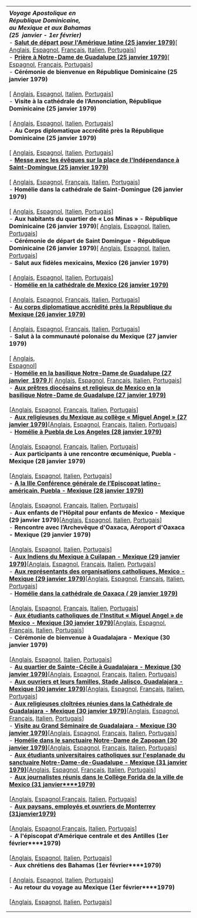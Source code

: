 |     |
| --- |
|  |
| ***Voyage Apostolique en***<br>***République Dominicaine,***<br>***au Mexique et aux Bahamas***<br> ***(25  janvier - 1er février)***<br>- **[Salut de départ pour l'Amérique latine (25 janvier 1979)](/content/john-paul-ii/fr/speeches/1979/january/documents/hf_jp-ii_spe_19790125_america-latina-partenza.html)**[ [Anglais](/content/john-paul-ii/en/speeches/1979/january/documents/hf_jp-ii_spe_19790125_america-latina-partenza.html), [Espagnol](/content/john-paul-ii/es/speeches/1979/january/documents/hf_jp-ii_spe_19790125_america-latina-partenza.html), [Français](/content/john-paul-ii/fr/speeches/1979/january/documents/hf_jp-ii_spe_19790125_america-latina-partenza.html), [Italien](/content/john-paul-ii/it/speeches/1979/january/documents/hf_jp-ii_spe_19790125_america-latina-partenza.html), [Portugais](/content/john-paul-ii/pt/speeches/1979/january/documents/hf_jp-ii_spe_19790125_america-latina-partenza.html)] <br>- **[Prière à Notre-Dame de Guadalupe (25 janvier 1979)](/content/john-paul-ii/fr/speeches/1979/january/documents/hf_jp-ii_spe_19790125_preghiera-guadalupe.html)**[ [Espagnol](/content/john-paul-ii/es/speeches/1979/january/documents/hf_jp-ii_spe_19790125_preghiera-guadalupe.html), [Français](/content/john-paul-ii/fr/speeches/1979/january/documents/hf_jp-ii_spe_19790125_preghiera-guadalupe.html), [Portugais](/content/john-paul-ii/pt/speeches/1979/january/documents/hf_jp-ii_spe_19790125_preghiera-guadalupe.html)]<br>- **Cérémonie de bienvenue en République Dominicaine (25 janvier 1979)**<br>  <br>  [ [Anglais](/content/john-paul-ii/en/speeches/1979/january/documents/hf_jp-ii_spe_19790125_santo-domingo-arrivo.html), [Espagnol](/content/john-paul-ii/es/speeches/1979/january/documents/hf_jp-ii_spe_19790125_santo-domingo-arrivo.html), [Italien](/content/john-paul-ii/it/speeches/1979/january/documents/hf_jp-ii_spe_19790125_santo-domingo-arrivo.html), [Portugais](/content/john-paul-ii/pt/speeches/1979/january/documents/hf_jp-ii_spe_19790125_santo-domingo-arrivo.html)] <br>- **Visite à la cathédrale de l’Annonciation, République Dominicaine (25 janvier 1979)**<br>  <br>  [ [Anglais](/content/john-paul-ii/en/speeches/1979/january/documents/hf_jp-ii_spe_19790125_santo-domingo-chiesa.html), [Espagnol](/content/john-paul-ii/es/speeches/1979/january/documents/hf_jp-ii_spe_19790125_santo-domingo-chiesa.html), [Italien](/content/john-paul-ii/it/speeches/1979/january/documents/hf_jp-ii_spe_19790125_santo-domingo-chiesa.html), [Portugais](/content/john-paul-ii/pt/speeches/1979/january/documents/hf_jp-ii_spe_19790125_santo-domingo-chiesa.html)] <br>- **Au Corps diplomatique accrédité près la République Dominicaine (25 janvier 1979)**<br>  <br>  [ [Anglais](/content/john-paul-ii/en/speeches/1979/january/documents/hf_jp-ii_spe_19790125_santo-domingo-corpo-diplom.html), [Espagnol](/content/john-paul-ii/es/speeches/1979/january/documents/hf_jp-ii_spe_19790125_santo-domingo-corpo-diplom.html), [Italien](/content/john-paul-ii/it/speeches/1979/january/documents/hf_jp-ii_spe_19790125_santo-domingo-corpo-diplom.html), [Portugais](/content/john-paul-ii/pt/speeches/1979/january/documents/hf_jp-ii_spe_19790125_santo-domingo-corpo-diplom.html)] <br>- **[Messe avec les évêques sur la place de l'Indépendance à Saint-Domingue (25 janvier 1979)](/content/john-paul-ii/fr/homilies/1979/documents/hf_jp-ii_hom_19790125_santo-domingo-vescovi.html)**<br>  <br>  [ [Anglais](/content/john-paul-ii/en/homilies/1979/documents/hf_jp-ii_hom_19790125_santo-domingo-vescovi.html), [Espagnol](/content/john-paul-ii/es/homilies/1979/documents/hf_jp-ii_hom_19790125_santo-domingo-vescovi.html), [Français](/content/john-paul-ii/fr/homilies/1979/documents/hf_jp-ii_hom_19790125_santo-domingo-vescovi.html), [Italien](/content/john-paul-ii/it/homilies/1979/documents/hf_jp-ii_hom_19790125_santo-domingo-vescovi.html), [Portugais](/content/john-paul-ii/pt/homilies/1979/documents/hf_jp-ii_hom_19790125_santo-domingo-vescovi.html)] <br>- **Homélie dans la cathédrale de Saint-Domingue (26 janvier 1979)**<br>  <br>  [ [Anglais](/content/john-paul-ii/en/homilies/1979/documents/hf_jp-ii_hom_19790126_santo-domingo-cattedrale.html), [Espagnol](/content/john-paul-ii/es/homilies/1979/documents/hf_jp-ii_hom_19790126_santo-domingo-cattedrale.html), [Italien](/content/john-paul-ii/it/homilies/1979/documents/hf_jp-ii_hom_19790126_santo-domingo-cattedrale.html), [Portugais](/content/john-paul-ii/pt/homilies/1979/documents/hf_jp-ii_hom_19790126_santo-domingo-cattedrale.html)] <br>- **Aux habitants du quartier de « Los Minas » - République Dominicaine (26 janvier 1979)**[ [Anglais](/content/john-paul-ii/en/speeches/1979/january/documents/hf_jp-ii_spe_19790126_santo-domingo-losminas.html), [Espagnol](/content/john-paul-ii/es/speeches/1979/january/documents/hf_jp-ii_spe_19790126_santo-domingo-losminas.html), [Italien](/content/john-paul-ii/it/speeches/1979/january/documents/hf_jp-ii_spe_19790126_santo-domingo-losminas.html), [Portugais](/content/john-paul-ii/pt/speeches/1979/january/documents/hf_jp-ii_spe_19790126_santo-domingo-losminas.html)] <br>- **Cérémonie de départ de Saint Domingue - République Dominicaine (26 janvier 1979)**[ [Anglais](/content/john-paul-ii/en/speeches/1979/january/documents/hf_jp-ii_spe_19790126_santo-domingo-congedo.html), [Espagnol](/content/john-paul-ii/es/speeches/1979/january/documents/hf_jp-ii_spe_19790126_santo-domingo-congedo.html), [Italien](/content/john-paul-ii/it/speeches/1979/january/documents/hf_jp-ii_spe_19790126_santo-domingo-congedo.html), [Portugais](/content/john-paul-ii/pt/speeches/1979/january/documents/hf_jp-ii_spe_19790126_santo-domingo-congedo.html)] <br>- **Salut aux fidèles mexicains, Mexico (26 janvier 1979)**<br>  <br>  [ [Anglais](/content/john-paul-ii/en/speeches/1979/january/documents/hf_jp-ii_spe_19790126_messico-fedeli.html), [Espagnol](/content/john-paul-ii/es/speeches/1979/january/documents/hf_jp-ii_spe_19790126_messico-fedeli.html), [Italien](/content/john-paul-ii/it/speeches/1979/january/documents/hf_jp-ii_spe_19790126_messico-fedeli.html), [Portugais](/content/john-paul-ii/pt/speeches/1979/january/documents/hf_jp-ii_spe_19790126_messico-fedeli.html)] <br>- **[Homélie en la cathédrale de Mexico (26 janvier 1979)](/content/john-paul-ii/fr/homilies/1979/documents/hf_jp-ii_hom_19790126_messico-cattedrale.html)**<br>  <br>  [ [Anglais](/content/john-paul-ii/en/homilies/1979/documents/hf_jp-ii_hom_19790126_messico-cattedrale.html), [Espagnol](/content/john-paul-ii/es/homilies/1979/documents/hf_jp-ii_hom_19790126_messico-cattedrale.html), [Français](/content/john-paul-ii/fr/homilies/1979/documents/hf_jp-ii_hom_19790126_messico-cattedrale.html), [Italien](/content/john-paul-ii/it/homilies/1979/documents/hf_jp-ii_hom_19790126_messico-cattedrale.html), [Portugais](/content/john-paul-ii/pt/homilies/1979/documents/hf_jp-ii_hom_19790126_messico-cattedrale.html)] <br>- **[Au corps diplomatique accrédité près la République du Mexique (26 janvier 1979)](/content/john-paul-ii/fr/speeches/1979/january/documents/hf_jp-ii_spe_19790126_messico-corpo-diplom.html)**<br>  <br>  [ [Anglais](/content/john-paul-ii/en/speeches/1979/january/documents/hf_jp-ii_spe_19790126_messico-corpo-diplom.html), [Espagnol](/content/john-paul-ii/es/speeches/1979/january/documents/hf_jp-ii_spe_19790126_messico-corpo-diplom.html), [Français](/content/john-paul-ii/fr/speeches/1979/january/documents/hf_jp-ii_spe_19790126_messico-corpo-diplom.html), [Italien](/content/john-paul-ii/it/speeches/1979/january/documents/hf_jp-ii_spe_19790126_messico-corpo-diplom.html), [Portugais](/content/john-paul-ii/pt/speeches/1979/january/documents/hf_jp-ii_spe_19790126_messico-corpo-diplom.html)] <br>- **Salut à la communauté polonaise du Mexique (27 janvier 1979)**<br>  <br>   [ [Anglais](/content/john-paul-ii/en/speeches/1979/january/documents/hf_jp-ii_spe_19790127_messico-polacchi.html), <br>[Espagnol](/content/john-paul-ii/es/speeches/1979/january/documents/hf_jp-ii_spe_19790127_messico-polacchi.html)]<br>- **[Homélie en la basilique Notre-Dame de Guadalupe (27 janvier  1979 *)*](/content/john-paul-ii/fr/homilies/1979/documents/hf_jp-ii_hom_19790127_messico-guadalupe.html)**[ [Anglais](/content/john-paul-ii/en/homilies/1979/documents/hf_jp-ii_hom_19790127_messico-guadalupe.html), [Espagnol](/content/john-paul-ii/es/homilies/1979/documents/hf_jp-ii_hom_19790127_messico-guadalupe.html), [Français](/content/john-paul-ii/fr/homilies/1979/documents/hf_jp-ii_hom_19790127_messico-guadalupe.html), [Italien](/content/john-paul-ii/it/homilies/1979/documents/hf_jp-ii_hom_19790127_messico-guadalupe.html), [Portugais](/content/john-paul-ii/pt/homilies/1979/documents/hf_jp-ii_hom_19790127_messico-guadalupe.html)] <br>- **[Aux prêtres diocésains et religieux de Mexico en la basilique Notre-Dame de Guadalupe (27 janvier 1979)](/content/john-paul-ii/fr/speeches/1979/january/documents/hf_jp-ii_spe_19790127_messico-guadalupe-sac-relig.html)**<br>  <br>  [[Anglais](/content/john-paul-ii/en/speeches/1979/january/documents/hf_jp-ii_spe_19790127_messico-guadalupe-sac-relig.html), [Espagnol](/content/john-paul-ii/es/speeches/1979/january/documents/hf_jp-ii_spe_19790127_messico-guadalupe-sac-relig.html), [Français](/content/john-paul-ii/fr/speeches/1979/january/documents/hf_jp-ii_spe_19790127_messico-guadalupe-sac-relig.html), [Italien](/content/john-paul-ii/it/speeches/1979/january/documents/hf_jp-ii_spe_19790127_messico-guadalupe-sac-relig.html), [Portugais](/content/john-paul-ii/pt/speeches/1979/january/documents/hf_jp-ii_spe_19790127_messico-guadalupe-sac-relig.html)]<br>- **[Aux religieuses du Mexique au collège « Miguel Angel » (27 janvier 1979)](/content/john-paul-ii/fr/speeches/1979/january/documents/hf_jp-ii_spe_19790127_messico-guadalupe-religiose.html)**[[Anglais](/content/john-paul-ii/en/speeches/1979/january/documents/hf_jp-ii_spe_19790127_messico-guadalupe-religiose.html), [Espagnol](/content/john-paul-ii/es/speeches/1979/january/documents/hf_jp-ii_spe_19790127_messico-guadalupe-religiose.html), [Français](/content/john-paul-ii/fr/speeches/1979/january/documents/hf_jp-ii_spe_19790127_messico-guadalupe-religiose.html), [Italien](/content/john-paul-ii/it/speeches/1979/january/documents/hf_jp-ii_spe_19790127_messico-guadalupe-religiose.html), [Portugais](/content/john-paul-ii/pt/speeches/1979/january/documents/hf_jp-ii_spe_19790127_messico-guadalupe-religiose.html)]<br>- **[Homélie à Puebla de Los Angeles (28 janvier 1979)](/content/john-paul-ii/fr/homilies/1979/documents/hf_jp-ii_hom_19790128_messico-puebla-seminario.html)**<br>  <br>  [[Anglais](/content/john-paul-ii/en/homilies/1979/documents/hf_jp-ii_hom_19790128_messico-puebla-seminario.html), [Espagnol](/content/john-paul-ii/es/homilies/1979/documents/hf_jp-ii_hom_19790128_messico-puebla-seminario.html), [Français](/content/john-paul-ii/fr/homilies/1979/documents/hf_jp-ii_hom_19790128_messico-puebla-seminario.html), [Italien](/content/john-paul-ii/it/homilies/1979/documents/hf_jp-ii_hom_19790128_messico-puebla-seminario.html), [Portugais](/content/john-paul-ii/pt/homilies/1979/documents/hf_jp-ii_hom_19790128_messico-puebla-seminario.html)]<br>- **Aux participants à une rencontre œcuménique, Puebla - Mexique (28 janvier 1979)**<br>  <br>  [[Anglais](/content/john-paul-ii/en/speeches/1979/january/documents/hf_jp-ii_spe_19790128_messico-puebla-ecumen-meeting.html), [Espagnol](/content/john-paul-ii/es/speeches/1979/january/documents/hf_jp-ii_spe_19790128_messico-puebla-ecumen-meeting.html), [Italien](/content/john-paul-ii/it/speeches/1979/january/documents/hf_jp-ii_spe_19790128_messico-puebla-ecumen-meeting.html), [Portugais](/content/john-paul-ii/pt/speeches/1979/january/documents/hf_jp-ii_spe_19790128_messico-puebla-ecumen-meeting.html)] <br>- **[A la IIIe Conférence générale de l’Episcopat latino-américain, Puebla - Mexique (28 janvier 1979)](/content/john-paul-ii/fr/speeches/1979/january/documents/hf_jp-ii_spe_19790128_messico-puebla-episc-latam.html)**<br>  <br>  [[Anglais](/content/john-paul-ii/en/speeches/1979/january/documents/hf_jp-ii_spe_19790128_messico-puebla-episc-latam.html), [Espagnol](/content/john-paul-ii/es/speeches/1979/january/documents/hf_jp-ii_spe_19790128_messico-puebla-episc-latam.html), [Français](/content/john-paul-ii/fr/speeches/1979/january/documents/hf_jp-ii_spe_19790128_messico-puebla-episc-latam.html), [Italien](/content/john-paul-ii/it/speeches/1979/january/documents/hf_jp-ii_spe_19790128_messico-puebla-episc-latam.html), [Portugais](/content/john-paul-ii/pt/speeches/1979/january/documents/hf_jp-ii_spe_19790128_messico-puebla-episc-latam.html)] <br>- **Aux enfants de l'Hôpital pour enfants de Mexico - Mexique (29 janvier 1979)**[[Anglais](/content/john-paul-ii/en/speeches/1979/january/documents/hf_jp-ii_spe_19790129_messico-ospedale-infantile.html), [Espagnol](/content/john-paul-ii/es/speeches/1979/january/documents/hf_jp-ii_spe_19790129_messico-ospedale-infantile.html), [Italien](/content/john-paul-ii/it/speeches/1979/january/documents/hf_jp-ii_spe_19790129_messico-ospedale-infantile.html), [Portugais](/content/john-paul-ii/pt/speeches/1979/january/documents/hf_jp-ii_spe_19790129_messico-ospedale-infantile.html)] <br>- **Rencontre avec l’Archevêque d'Oaxaca, Aéroport d'Oaxaca - Mexique (29 janvier 1979)**<br>  <br>  [[Anglais](/content/john-paul-ii/en/speeches/1979/january/documents/hf_jp-ii_spe_19790129_messico-arciv-oaxaca.html), [Espagnol](/content/john-paul-ii/es/speeches/1979/january/documents/hf_jp-ii_spe_19790129_messico-arciv-oaxaca.html), [Italien](/content/john-paul-ii/it/speeches/1979/january/documents/hf_jp-ii_spe_19790129_messico-arciv-oaxaca.html), [Portugais](/content/john-paul-ii/pt/speeches/1979/january/documents/hf_jp-ii_spe_19790129_messico-arciv-oaxaca.html)] <br>- **[Aux Indiens du Mexique à Cuilapan - Mexique (29 janvier 1979)](/content/john-paul-ii/fr/speeches/1979/january/documents/hf_jp-ii_spe_19790129_messico-cuilapan-indios.html)**[[Anglais](/content/john-paul-ii/en/speeches/1979/january/documents/hf_jp-ii_spe_19790129_messico-cuilapan-indios.html), [Espagnol](/content/john-paul-ii/es/speeches/1979/january/documents/hf_jp-ii_spe_19790129_messico-cuilapan-indios.html), [Français](/content/john-paul-ii/fr/speeches/1979/january/documents/hf_jp-ii_spe_19790129_messico-cuilapan-indios.html), [Italien](/content/john-paul-ii/it/speeches/1979/january/documents/hf_jp-ii_spe_19790129_messico-cuilapan-indios.html), [Portugais](/content/john-paul-ii/pt/speeches/1979/january/documents/hf_jp-ii_spe_19790129_messico-cuilapan-indios.html)] <br>- **[Aux représentants des organisations catholiques, Mexico - Mexique (29 janvier 1979)](/content/john-paul-ii/fr/speeches/1979/january/documents/hf_jp-ii_spe_19790129_messico-org-cattoliche.html)**[[Anglais](/content/john-paul-ii/en/speeches/1979/january/documents/hf_jp-ii_spe_19790129_messico-org-cattoliche.html), [Espagnol](/content/john-paul-ii/es/speeches/1979/january/documents/hf_jp-ii_spe_19790129_messico-org-cattoliche.html), [Français](/content/john-paul-ii/fr/speeches/1979/january/documents/hf_jp-ii_spe_19790129_messico-org-cattoliche.html), [Italien](/content/john-paul-ii/it/speeches/1979/january/documents/hf_jp-ii_spe_19790129_messico-org-cattoliche.html), [Portugais](/content/john-paul-ii/pt/speeches/1979/january/documents/hf_jp-ii_spe_19790129_messico-org-cattoliche.html)]<br>- **[Homélie dans la cathédrale de Oaxaca *(* 29 janvier 1979)](/content/john-paul-ii/fr/homilies/1979/documents/hf_jp-ii_hom_19790129_messico-oaxaca-catt.html)**<br>  <br>  [[Anglais](/content/john-paul-ii/en/homilies/1979/documents/hf_jp-ii_hom_19790129_messico-oaxaca-catt.html), [Espagnol](/content/john-paul-ii/es/homilies/1979/documents/hf_jp-ii_hom_19790129_messico-oaxaca-catt.html), [Français](/content/john-paul-ii/fr/homilies/1979/documents/hf_jp-ii_hom_19790129_messico-oaxaca-catt.html), [Italien](/content/john-paul-ii/it/homilies/1979/documents/hf_jp-ii_hom_19790129_messico-oaxaca-catt.html), [Portugais](/content/john-paul-ii/pt/homilies/1979/documents/hf_jp-ii_hom_19790129_messico-oaxaca-catt.html)] <br>- **[Aux étudiants catholiques de l'Institut « Miguel Angel » de Mexico - Mexique (30 janvier 1979)](/content/john-paul-ii/fr/speeches/1979/january/documents/hf_jp-ii_spe_19790130_messico-studenti-cattolici.html)**[[Anglais](/content/john-paul-ii/en/speeches/1979/january/documents/hf_jp-ii_spe_19790130_messico-studenti-cattolici.html), [Espagnol](/content/john-paul-ii/es/speeches/1979/january/documents/hf_jp-ii_spe_19790130_messico-studenti-cattolici.html), [Français](/content/john-paul-ii/fr/speeches/1979/january/documents/hf_jp-ii_spe_19790130_messico-studenti-cattolici.html), [Italien](/content/john-paul-ii/it/speeches/1979/january/documents/hf_jp-ii_spe_19790130_messico-studenti-cattolici.html), [Portugais](/content/john-paul-ii/pt/speeches/1979/january/documents/hf_jp-ii_spe_19790130_messico-studenti-cattolici.html)] <br>- **Cérémonie de bienvenue à Guadalajara - Mexique (30 janvier 1979)**<br>  <br>  [[Anglais](/content/john-paul-ii/en/speeches/1979/january/documents/hf_jp-ii_spe_19790130_messico-guadalajara-arrivo.html), [Espagnol](/content/john-paul-ii/es/speeches/1979/january/documents/hf_jp-ii_spe_19790130_messico-guadalajara-arrivo.html), [Italien](/content/john-paul-ii/it/speeches/1979/january/documents/hf_jp-ii_spe_19790130_messico-guadalajara-arrivo.html), [Portugais](/content/john-paul-ii/pt/speeches/1979/january/documents/hf_jp-ii_spe_19790130_messico-guadalajara-arrivo.html)] <br>- **[Au quartier de Sainte-Cécile à Guadalajara - Mexique (30 janvier 1979)](/content/john-paul-ii/fr/speeches/1979/january/documents/hf_jp-ii_spe_19790130_messico-guadalajara-barrio-pobre.html)**[[Anglais](/content/john-paul-ii/en/speeches/1979/january/documents/hf_jp-ii_spe_19790130_messico-guadalajara-barrio-pobre.html), [Espagnol](/content/john-paul-ii/es/speeches/1979/january/documents/hf_jp-ii_spe_19790130_messico-guadalajara-barrio-pobre.html), [Français](/content/john-paul-ii/fr/speeches/1979/january/documents/hf_jp-ii_spe_19790130_messico-guadalajara-barrio-pobre.html), [Italien](/content/john-paul-ii/it/speeches/1979/january/documents/hf_jp-ii_spe_19790130_messico-guadalajara-barrio-pobre.html), [Portugais](/content/john-paul-ii/pt/speeches/1979/january/documents/hf_jp-ii_spe_19790130_messico-guadalajara-barrio-pobre.html)] <br>- **[Aux ouvriers et leurs familles, Stade Jalisco, Guadalajara - Mexique (30 janvier 1979)](/content/john-paul-ii/fr/speeches/1979/january/documents/hf_jp-ii_spe_19790130_messico-guadalajara-operai.html)**[[Anglais](/content/john-paul-ii/en/speeches/1979/january/documents/hf_jp-ii_spe_19790130_messico-guadalajara-operai.html), [Espagnol](/content/john-paul-ii/es/speeches/1979/january/documents/hf_jp-ii_spe_19790130_messico-guadalajara-operai.html), [Français](/content/john-paul-ii/fr/speeches/1979/january/documents/hf_jp-ii_spe_19790130_messico-guadalajara-operai.html), [Italien](/content/john-paul-ii/it/speeches/1979/january/documents/hf_jp-ii_spe_19790130_messico-guadalajara-operai.html), [Portugais](/content/john-paul-ii/pt/speeches/1979/january/documents/hf_jp-ii_spe_19790130_messico-guadalajara-operai.html)] <br>- **[Aux religieuses cloîtrées réunies dans la Cathédrale de Guadalajara - Mexique (30 janvier 1979)](/content/john-paul-ii/fr/speeches/1979/january/documents/hf_jp-ii_spe_19790130_messico-zapopan-clausura.html)**[[Anglais](/content/john-paul-ii/en/speeches/1979/january/documents/hf_jp-ii_spe_19790130_messico-zapopan-clausura.html), [Espagnol](/content/john-paul-ii/es/speeches/1979/january/documents/hf_jp-ii_spe_19790130_messico-zapopan-clausura.html), [Français](/content/john-paul-ii/fr/speeches/1979/january/documents/hf_jp-ii_spe_19790130_messico-zapopan-clausura.html), [Italien](/content/john-paul-ii/it/speeches/1979/january/documents/hf_jp-ii_spe_19790130_messico-zapopan-clausura.html), [Portugais](/content/john-paul-ii/pt/speeches/1979/january/documents/hf_jp-ii_spe_19790130_messico-zapopan-clausura.html)] <br>- **[Visite au Grand Séminaire de Guadalajara - Mexique (30 janvier 1979)](/content/john-paul-ii/fr/speeches/1979/january/documents/hf_jp-ii_spe_19790130_messico-guadalajara-seminaristi.html)**[[Anglais](/content/john-paul-ii/en/speeches/1979/january/documents/hf_jp-ii_spe_19790130_messico-guadalajara-seminaristi.html), [Espagnol](/content/john-paul-ii/es/speeches/1979/january/documents/hf_jp-ii_spe_19790130_messico-guadalajara-seminaristi.html), [Français](/content/john-paul-ii/fr/speeches/1979/january/documents/hf_jp-ii_spe_19790130_messico-guadalajara-seminaristi.html), [Italien](/content/john-paul-ii/it/speeches/1979/january/documents/hf_jp-ii_spe_19790130_messico-guadalajara-seminaristi.html), [Portugais](/content/john-paul-ii/pt/speeches/1979/january/documents/hf_jp-ii_spe_19790130_messico-guadalajara-seminaristi.html)] <br>- **[Homélie dans le sanctuaire Notre-Dame de Zapopan (30 janvier 1979)](/content/john-paul-ii/fr/homilies/1979/documents/hf_jp-ii_hom_19790130_messico-zapopan.html)**[[Anglais](/content/john-paul-ii/en/homilies/1979/documents/hf_jp-ii_hom_19790130_messico-zapopan.html), [Espagnol](/content/john-paul-ii/es/homilies/1979/documents/hf_jp-ii_hom_19790130_messico-zapopan.html), [Français](/content/john-paul-ii/fr/homilies/1979/documents/hf_jp-ii_hom_19790130_messico-zapopan.html), [Italien](/content/john-paul-ii/it/homilies/1979/documents/hf_jp-ii_hom_19790130_messico-zapopan.html), [Portugais](/content/john-paul-ii/pt/homilies/1979/documents/hf_jp-ii_hom_19790130_messico-zapopan.html)] <br>- **[Aux étudiants universitaires catholiques sur l'esplanade du sanctuaire Notre-Dame-de-Guadalupe - Mexique (31 janvier 1979)](/content/john-paul-ii/fr/speeches/1979/january/documents/hf_jp-ii_spe_19790131_messico-guadalupe-univ-catt.html)**[[Anglais](/content/john-paul-ii/en/speeches/1979/january/documents/hf_jp-ii_spe_19790131_messico-guadalupe-univ-catt.html), [Espagnol](/content/john-paul-ii/es/speeches/1979/january/documents/hf_jp-ii_spe_19790131_messico-guadalupe-univ-catt.html), [Français](/content/john-paul-ii/fr/speeches/1979/january/documents/hf_jp-ii_spe_19790131_messico-guadalupe-univ-catt.html), [Italien](/content/john-paul-ii/it/speeches/1979/january/documents/hf_jp-ii_spe_19790131_messico-guadalupe-univ-catt.html), [Portugais](/content/john-paul-ii/pt/speeches/1979/january/documents/hf_jp-ii_spe_19790131_messico-guadalupe-univ-catt.html)]<br>- [**Aux journalistes réunis dans le Collège Forida de la ville de Mexico (31** **janvier****1979)**](http://w2.vatican.va/content/john-paul-ii/fr/speeches/1979/january/documents/hf_jp-ii_spe_19790131_messico-giornalisti.html)<br>  <br>   [[Anglais](http://w2.vatican.va/content/john-paul-ii/en/speeches/1979/january/documents/hf_jp-ii_spe_19790131_messico-giornalisti.html), [Espagnol](http://w2.vatican.va/content/john-paul-ii/es/speeches/1979/january/documents/hf_jp-ii_spe_19790131_messico-giornalisti.html),[Français](http://w2.vatican.va/content/john-paul-ii/fr/speeches/1979/january/documents/hf_jp-ii_spe_19790131_messico-giornalisti.html), [Italien](http://w2.vatican.va/content/john-paul-ii/it/speeches/1979/january/documents/hf_jp-ii_spe_19790131_messico-giornalisti.html), [Portugais](http://w2.vatican.va/content/john-paul-ii/pt/speeches/1979/january/documents/hf_jp-ii_spe_19790131_messico-giornalisti.html)]<br>- [**Aux paysans, employés et ouvriers de Monterrey (31****janvier****1979)**](http://w2.vatican.va/content/john-paul-ii/fr/speeches/1979/january/documents/hf_jp-ii_spe_19790131_messico-monterrey-lavoratori.html)<br>  <br>   [[Anglais](http://w2.vatican.va/content/john-paul-ii/en/speeches/1979/january/documents/hf_jp-ii_spe_19790131_messico-monterrey-lavoratori.html), [Espagnol](http://w2.vatican.va/content/john-paul-ii/es/speeches/1979/january/documents/hf_jp-ii_spe_19790131_messico-monterrey-lavoratori.html),[Français](http://w2.vatican.va/content/john-paul-ii/fr/speeches/1979/january/documents/hf_jp-ii_spe_19790131_messico-monterrey-lavoratori.html), [Italien](http://w2.vatican.va/content/john-paul-ii/it/speeches/1979/january/documents/hf_jp-ii_spe_19790131_messico-monterrey-lavoratori.html), [Portugais](http://w2.vatican.va/content/john-paul-ii/pt/speeches/1979/january/documents/hf_jp-ii_spe_19790131_messico-monterrey-lavoratori.html)]<br>- **A l'épiscopat d'Amérique centrale et des Antilles (1er** **février****1979)**<br>  <br>   [[Anglais](/content/john-paul-ii/en/speeches/1979/february/documents/hf_jp-ii_spe_19790201_messico-episcopato.html), [Espagnol](/content/john-paul-ii/es/speeches/1979/february/documents/hf_jp-ii_spe_19790201_messico-episcopato.html), [Italien](/content/john-paul-ii/it/speeches/1979/february/documents/hf_jp-ii_spe_19790201_messico-episcopato.html), [Portugais](/content/john-paul-ii/pt/speeches/1979/february/documents/hf_jp-ii_spe_19790201_messico-episcopato.html)]<br>- **Aux chrétiens des Bahamas (1er** **février****1979)**<br>  <br>   [ [Anglais](/content/john-paul-ii/en/speeches/1979/february/documents/hf_jp-ii_spe_19790201_bahamas-nassau-cristiani.html), [Espagnol](/content/john-paul-ii/es/speeches/1979/february/documents/hf_jp-ii_spe_19790201_bahamas-nassau-cristiani.html), [Italien](/content/john-paul-ii/it/speeches/1979/february/documents/hf_jp-ii_spe_19790201_bahamas-nassau-cristiani.html), [Portugais](/content/john-paul-ii/pt/speeches/1979/february/documents/hf_jp-ii_spe_19790201_bahamas-nassau-cristiani.html)]<br>- **Au retour du voyage au Mexique (1er** **février****1979)**<br>  <br>   [[Anglais](/content/john-paul-ii/en/speeches/1979/february/documents/hf_jp-ii_spe_19790201_messico-ritorno.html), [Espagnol](/content/john-paul-ii/es/speeches/1979/february/documents/hf_jp-ii_spe_19790201_messico-ritorno.html), [Italien](/content/john-paul-ii/it/speeches/1979/february/documents/hf_jp-ii_spe_19790201_messico-ritorno.html), [Portugais](/content/john-paul-ii/pt/speeches/1979/february/documents/hf_jp-ii_spe_19790201_messico-ritorno.html)] |
|  |
|  |